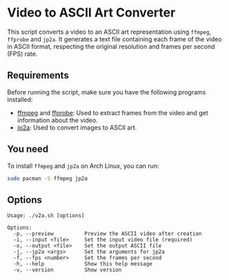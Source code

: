 # Video to ASCII Art Converter

This script converts a video to an ASCII art representation using `ffmpeg`, `ffprobe` and `jp2a`. It generates a text file containing each frame of the video in ASCII format, respecting the original resolution and frames per second (FPS) rate.

## Requirements

Before running the script, make sure you have the following programs installed:

- [ffmpeg](https://ffmpeg.org/) and [ffprobe](https://ffmpeg.org/): Used to extract frames from the video and get information about the video.
- [jp2a](https://github.com/cslarsen/jp2a): Used to convert images to ASCII art.

## You need

To install `ffmpeg` and `jp2a` on Arch Linux, you can run:

```bash
sudo pacman -S ffmpeg jp2a
```

## Options

```text
Usage: ./v2a.sh [options]

Options:
  -p, --preview          Preview the ASCII video after creation
  -i, --input <file>     Set the input video file (required)
  -o, --output <file>    Set the output ASCII file
  -j, --jp2a <args>      Set the arguments for jp2a
  -f, --fps <number>     Set the frames per second
  -h, --help             Show this help message
  -v, --version          Show version
```

